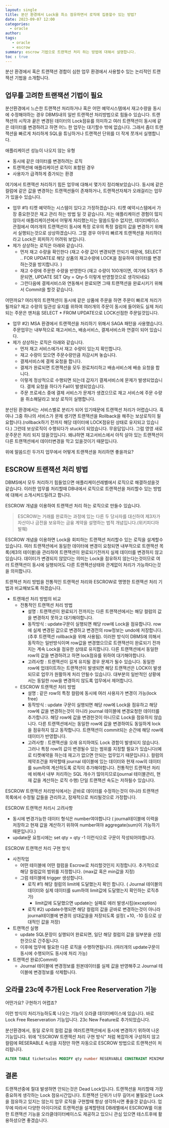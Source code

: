 ```yaml
---
layout: single
title: 분산 환경에서 Lock을 최소 점유하면서 로직에 집중할수 있는 방법?
date: 2023-09-07 12:00
categories: 
  - oracle
author: 
tags: 
   - oracle
   - escrow
summary: escrow 기법으로 트랜잭션 처리 하는 방법에 대해서 설명합니다. 
toc : true
---
```


분산 환경에서 혹은 트랜잭션 경합이 심한 업무 환경에서 사용할수 있는 논리적인 트랜잭션 기법을 소개합니다. 

## 업무를 고려한 트랜잭션 기법이 필요

분산환경에서 느슨한 트랜잭션 처리하거나 혹은 어떤 예약시스템에서 재고수량을 동시에 수정해야하는 경우 DBMS내의 일반 트랜잭션 처리방법으로 힘들수 있습니다.
트랜잭션의 시작과 끝은 변경된 데이터의 Lock점유를 의미하고 여러 트랜잭션이 동시에 같은 데이터를 변경하려고 하면 어느 한 업무는 대기할수 밖에 없습니다. 
그래서 좀더 트랜잭션을 빠르게 처리하게 SQL을 튜닝하거나 트랜잭션 단위를 더 작게 쪼개서 실행합니다. 

애플리케이션 성능이 나오지 않는 유형
- 동시에 같은 데이터를 변경하려는 로직 
- 트랜잭션에 애플리케이션 로직이 포함된 경우
- 사용자가 급격하게 증가되는 환경

여기에서 트랜잭션 처리하기 힘든 업무에 대해서 몇가지 정리해보았습니다. 
동시에 같은 컬럼에 같은 값을 변경하는 트랜잭션들이 존재하거나, 트랜잭션자체가 오래걸리는 업무가 있을수 있습니다. 

- 업무 #1) 티켓 예약하는 시스템이 있다고 가정하겠습니다. 티켓 예약시스템에서 가장 중요한것은 재고 관리 하는 방법 일 것 같습니다. 저는 애플리케이션 경험이 많지 않아서 애플리케이션에서 어떻게 처리했는지는 말씀드릴수 없지만, 데이터베이스 관점에서 여러개의 트랜잭션이 동시에 특정 로우의 특정 컬럼의 값을 변경하기 위해서 실행되는것으로 상상하겠습니다.
그럴 경우 아무리 빠르게 트랜잭션을 처리하더라고 Lock은 회피하기 어려워 보입니다. 
- 제가 상상하는 로직은 아래와 같습니다. 
  - 먼저 재고 수량을 확인한다 (재고 수량 값이 변경되면 안되기 때문에, SELECT .. FOR UPDATE로 해당 상품의 재고수량에 LOCK을 점유하여 데이터를 변경하는것을 방지합니다. )
  - 재고 수량에 주문한 수량을 반영한다 (재고 수량이 100개이면, 여기에 5개가 주문되면, UPDATE SET Qty = Qty-5 이렇게 반영할것으로 생각되네요)
  - 그런다음에 결제서비스와 연동해서 완료되면 그때 트랜잭션을 완료시키기 위해서 Commit을 할것 같습니다.

어떤까요? 여러개의 트랜잭션이 동시에 같은 상품에 주문을 하면 주문이 빠르게 처리가 될까요? 
재고 수량의 일관성 유지를 위하여 여러개의 주문이 동시에 들어와도 실제 처리되는 주문은 맨처음 SELECT * FROM UPDATE으로 LOCK선점한 주문일것입니다.

- 업무 #2) MSA 환경에서 트랜잭션을 처리하기 위해서 SAGA 패턴을 사용했습니다. 주문업무는 내부적으로 재고서비스, 배송서비스, 결제서비스와 연결이 되어 있습니다. 
- 제가 상상하는 로직은 아래와 같습니다. 
  - 먼저 재고 서비스에가서 재고 수량이 있는지 확인합니다. 
  - 재고 수량이 있으면 주문수량만큼 차감시켜 놓습니다.
  - 결제서비스에 결제 요청을 합니다. 
  - 결제가 완료되면 트랜잭션을 모두 완료처리하고 배송서비스에 배송 요청을 합니다. 
  - 이렇게 정상적으로 수행되면 되는데 갑자기 결제서비스에 문제가 발생되었습니다. 결제 요청을 하다가 Fail이 발생되었습니다. 
  - 주문 프로세스 중에 결제 서비스가 문제가 생겼으므로 재고 서비스에 주문 수량을 취소해달라고 보상 로직이 실행합니다.

분산된 환경에서는 서비스별로 분리가 되어 있기때문에 트랜잭션 처리가 어렵습니다. 혹여나 그중 하나의 서비스가 문제 생기면 트랜잭션을 Rollback을 해주는 보상로직이 필요합니다.(rollback하기 전까지 해당 데이터에 LOCK점유된 상태로 유지되고 있습니다.)
그런데 보상로직이 수행되다가 stuck이 되었습니다. 무응답입니다. 그럼 영영 새로운주문은 처리 되지 않을것입니다. 왜냐하면 재고서비스에서 아직 살아 있는 트랜잭션이 다른 트랜잭션에서 데이터변경을 막고 있을것이기 때문입니다.

위에 말씀드린 두가지 업무에서 어떻게 트랜잭션을 처리하면 좋을까요?

## ESCROW 트랜잭션 처리 방법

DBMS에서 모두 처리하기 힘들었으면 애플리케이션레벨에서 로직으로 해결하셨을것 같습니다.
이러한 업무를 처리할때 DB내에서 로직으로 트랜잭션을 처리할수 있는 방법에 대해서 소개시켜드릴려고 합니다. 

ESCROW 개념을 이용하여 트랜잭션 처리 하는 로직으로 만들수 있습니다. 
> ESCROW는 거래를 완료하는 과정에 있는 다른 두 당사자를 대신하여 제3자가 자산이나 금전을 보유하는 금융 계약을 설명하는 법적 개념입니다.(위키피디아 발췌) 

ESCROW 개념을 이용하면 Lock을 회피하는 트랜잭션 처리할수 있는 로직을 설계할수 있습니다. 
여러 트랜잭션에서 동일한 데이터에 변경이 요청되면 내부적으로 트랜잭션 목록(제3의 테이블)을 관리하여 트랜잭션이 완료되기전까지 실제 데이터를 변경하지 않고 있습니다.
데이터가 변경되지 않았다는 의미는 Lock을 점유하지 않는다는것이므로 여러 트랜잭션이 동시에 실행되어도 다른 트랜잭션상태와 관계없이 처리가 가능하다는것을 의미합니다. 

트랜잭션 처리 방법을 전통적인 트랜잭션 처리와 ESCROW로 명명한 트랜잭션 처리 기법과 비교해보도록 하겠습니다. 

- 트랜재션 처리 방법의 비교
  - 전통적인 트랜잭션 처리 방법 
    - 설명 : 트랜잭션이 완료되기 전까지는 다른 트랜잭션에서는 해당 컬럼의 값을 변경하지 못하고 대기해야합니다.
    - 동작방식 : update구문이 실행되면 해당 row에 Lock을 점유합니다. row에 실제 변경된 값으로 변경하고 변경전의 row정보는 undo에 저장합니다.(추후 트랜잭션 rollback을 위해 사용됨). 이러한 방식이 DBMS에 의해서 동작하는 일반방식이며 row값을 변경했으므로 트랜잭션이 완료되기 전까지는 계속 Lock을 점유한 상태로 유지합니다. 다른 트랜잭션에서 동일한 row의 값을 변경하려고 하면 lock점유를 위하여 대기해야합니다.
    - 고려사항 : 트랜잭션이 길게 유지될 경우 문제가 될수 있습니다. 동일한 row에 업데이트하는 트랜잭션이 발생되면 해당 트랜잭션은 LOCK이 발생되므로 업무가 원활하게 처리 안될수 있습니다. 대부분의 일반적인 상황에서는 동일한 row을 변경하지 않도록 업무에서 제어합니다.
  - ESCROW 트랜잭션 처리 방법
    - 설명 : 같은 row의 특정 컬럼에 동시에 여러 사용자가 변경이 가능(lock free)
    - 동작방식 : update 구문이 실행되면 해당 row에 Lock을 점유하고 해당 row에 값을 변경하는것이 아니라 journal 테이블에 변경요청한 데이터를 추가합니다. 해당 row에 값을 변경한것이 아니므로 Lock을 점유하지 않습니다. 다른 트랜잭션에서는 동일한 row에 값을 변경하여도 동일하게 lock을 점유하지 않고 동작합니다. 트랜잭션이 commit되는 순간에 해당 row에 데이터가 반영합니다.
    - 고려사항 : 트랜잭션을 오래 유지하여도 Lock 경함이 발생되지 않습니다. 그러나 특정 row의 값이 변경될수 있는 범위를 지정할 필요가 있습니다(예로 티켓예약을 하는데 재고가 없으면 안되는 업무있기 때문입니다.). 컬럼의 제약조건을 파악할때 journal 테이블에 있는 데이터와 현재 row의 데이터를 sum하여 계산하도록 로직이 추가해야합니다. 전통적인 트랜잭션 처리에 비해서 내부 처리하는 SQL 개수가 많아지므로(journal 테이블관리, 현재 값을 계산하는 로직 수행) 단일 트랜잭션 속도는 저하될수 있습니다.

ESCROW 트랜잭션 처리방식에서는 곧바로 데이터를 수정하는것이 아니라 트랜잭션 목록에서 수정될 값들을 관리하고, 잠재적으로 처리될것으로 가정합니다.

ESCROW 트랜잭션 처리시 고려사항
  - 동시에 변경가능한 데이터 형식은 number여야합니다 ( journal테이블에 이력을 저장하고 현재 값을 계산하기 위하여 number여야 aggregate(sum)이 가능하기 때문입니다.)
  - update문 요청시에는 set qty = qty -1 이런식으로 구문이 작성되어야합니다. 

ESCROW 트랜잭션 처리 구현 방식
 - 사전작업 
   - 어떤 테이블에 어떤 컬럼을 Escrow로 처리할것인지 지정합니다. 추가적으로 해당 컬럼값의 범위를 지정합니다. (max값 혹은 min값을 지정)
   - 그럼 테이블에 trigger 생성합니다. 
     - 로직 #1) 해당 컬럼의 limit에 도달했는지 확인 합니다. ( Journal 테이블의 데이터와 실제 데이터를 sum하여 limit값에 도달했는지 확인하는 로직추가)
       - limit값에 도달했으면 update는 실패로 에러 발생시킴(exception)
     - 로직 #2) update수행되면 해당 컬럼의 값을 곧바로 변경하는것이 아니라 journal테이블에 변경의 상대값을을 저장되도록 설정( +10, -10 등으로 상대적인 값을 저장)
 - 트랜잭션 실행
   - update SQL문장이 실행되어 완료되면, 일단 해당 컬럼의 값을 일부분을 선점한것으로 간주됩니다.
   - 이후에 업무에 필요한 다른 로직을 수행하면됩니다. (여러개의 update구문이 동시에 수행되어도 동시에 처리 가능)
 - 트랜잭션 완료(Commit)
   - Journal 테이블에 변경정보를 원본데이터를 실제 값을 반영해주고 Journal 테이블에 변경정보를 삭제합니다.
  
## 오라클 23c에 추가된 Lock Free Reserveration 기능

어떤가요? 구현하기 어렵죠? 

이런 방식이 처리가능하도록 나오는 기능이 오라클 데이터베이스에 있습니다. 바로 Lock Free Reserveration 기능입니다. 23c New Feature로 추가되었습니다. 

분산환경에서, 동일 로우의 컬럼 값을 여러트랜잭션에서 동시에 변경하기 위하여 나온 기능입니다.
위에 "ESCROW 트랜잭션 처리 구현 방식" 처럼 복잡하게 구성하지 않고 컬럼에 RESERABLE 속성을 지정만 하면 자동으로 ESCROW 방법으로 트랜잭션이 처리됩니다. 
```sql
ALTER TABLE ticketsales MODIFY qty number RESERVABLE CONSTRAINT MINIMUM_CAPACITY CHECK (qty >= 10)
```
## 결론

트랜잭션중에 절대 발생하면 안되는것은 Dead Lock입니다. 트랜잭션을 처리할때 가장 중요하게 생각하는 Lock 점유시간입니다. 트랜잭션 단위가 너무 길어서 불필요한 Lock을 점유하고 있지는 않는지 업무 로직을 구현할때 항상 생각하시면 좋을것 같습니다. 
업무에 따라서 다양한 아이디어로 트랜잭션을 설계할텐데 DB레벨에서 ESCROW를 이용한 트랜잭션 기능을 오라클데이터베이스도 제공하고 있으니 관심 있으면 테스트후에 활용하셨으면 좋겠습니다. 